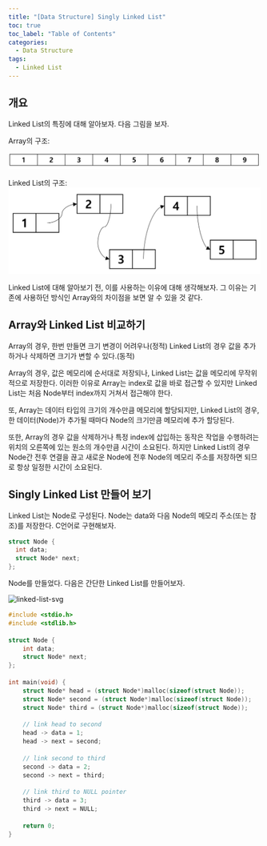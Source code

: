 ```yaml
---
title: "[Data Structure] Singly Linked List"
toc: true
toc_label: "Table of Contents"
categories:
  - Data Structure
tags:
  - Linked List
---
```


## 개요

Linked List의 특징에 대해 알아보자. 다음 그림을 보자.

Array의 구조:

![image-20200413004705259](./assets/img/image-20200413004705259.png)



Linked List의 구조:![image-20200413004908524](./assets/img/image-20200413004908524.png)

Linked List에 대해 알아보기 전, 이를 사용하는 이유에 대해 생각해보자. 그 이유는 기존에 사용하던 방식인 Array와의 차이점을 보면 알 수 있을 것 같다.

## Array와 Linked List 비교하기

Array의 경우, 한번 만들면 크기 변경이 어려우나(정적) Linked List의 경우 값을 추가하거나 삭제하면 크기가 변할 수 있다.(동적)

Array의 경우, 값은 메모리에 순서대로 저장되나, Linked List는 값을 메모리에 무작위적으로 저장한다. 이러한 이유로 Array는 index로 값을 바로 접근할 수 있지만 Linked List는 처음 Node부터 index까지 거쳐서 접근해야 한다.

또, Array는 데이터 타입의 크기의 개수만큼 메모리에 할당되지만, Linked List의 경우, 한 데이터(Node)가 추가될 때마다 Node의 크기만큼 메모리에 추가 할당된다.

또한, Array의 경우 값을 삭제하거나 특정 index에 삽입하는 동작은 작업을 수행하려는 위치의 오른쪽에 있는 원소의 개수만큼 시간이 소요된다. 하지만 Linked List의 경우 Node간 전후 연결을 끊고 새로운 Node에 전후 Node의 메모리 주소를 저장하면 되므로 항상 일정한 시간이 소요된다.

## Singly Linked List 만들어 보기

Linked List는 Node로 구성된다. Node는 data와 다음 Node의 메모리 주소(또는 참조)를 저장한다. C언어로 구현해보자.

```c
struct Node {
  int data;
  struct Node* next;
};
```

Node를 만들었다. 다음은 간단한 Linked List를 만들어보자.

![linked-list-svg](./assets/img/linked-list-svg.svg)

```c
#include <stdio.h>
#include <stdlib.h>

struct Node {
    int data;
    struct Node* next;
};

int main(void) {
    struct Node* head = (struct Node*)malloc(sizeof(struct Node));
    struct Node* second = (struct Node*)malloc(sizeof(struct Node));
    struct Node* third = (struct Node*)malloc(sizeof(struct Node));
    
    // link head to second
    head -> data = 1;
    head -> next = second;
    
    // link second to third
    second -> data = 2;
    second -> next = third;
    
    // link third to NULL pointer
    third -> data = 3;
    third -> next = NULL;
    
    return 0;
}
```